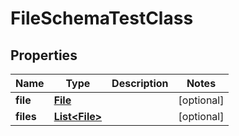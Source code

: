 

# FileSchemaTestClass

## Properties

Name | Type | Description | Notes
------------ | ------------- | ------------- | -------------
**file** | [**File**](File.md) |  |  [optional]
**files** | [**List&lt;File&gt;**](File.md) |  |  [optional]



